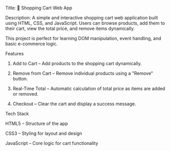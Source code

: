 Title: 🛒 Shopping Cart Web App

Description:
A simple and interactive shopping cart web application built using HTML, CSS, and JavaScript.
Users can browse products, add them to their cart, view the total price, and remove items dynamically.

This project is perfect for learning DOM manipulation, event handling, and basic e-commerce logic.

Features 

1) Add to Cart – Add products to the shopping cart dynamically.

2) Remove from Cart – Remove individual products using a "Remove" button.

3) Real-Time Total – Automatic calculation of total price as items are added or removed.

4) Checkout – Clear the cart and display a success message.


Tech Stack 

HTML5 – Structure of the app

CSS3 – Styling for layout and design

JavaScript – Core logic for cart functionality